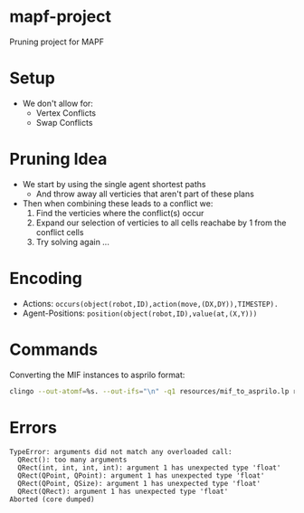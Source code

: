 # mapf-project
Pruning project for MAPF

# Setup

+ We don't allow for:
	+ Vertex Conflicts
	+ Swap Conflicts

# Pruning Idea

+ We start by using the single agent shortest paths
	+ And throw away all verticies that aren't part of these plans
+ Then when combining these leads to a conflict we:
	1. Find the verticies where the conflict(s) occur
	2. Expand our selection of verticies to all cells reachabe by 1 from the conflict cells
	3. Try solving again ...

# Encoding

+ Actions: `occurs(object(robot,ID),action(move,(DX,DY)),TIMESTEP).`
+ Agent-Positions: `position(object(robot,ID),value(at,(X,Y)))`

# Commands

Converting the MIF instances to asprilo format:

```bash
clingo --out-atomf=%s. --out-ifs="\n" -q1 resources/mif_to_asprilo.lp resources/Instances/test_s5_a2_square.lp | grep init > out.lp
```

# Errors

```
TypeError: arguments did not match any overloaded call:
  QRect(): too many arguments
  QRect(int, int, int, int): argument 1 has unexpected type 'float'
  QRect(QPoint, QPoint): argument 1 has unexpected type 'float'
  QRect(QPoint, QSize): argument 1 has unexpected type 'float'
  QRect(QRect): argument 1 has unexpected type 'float'
Aborted (core dumped)
```

